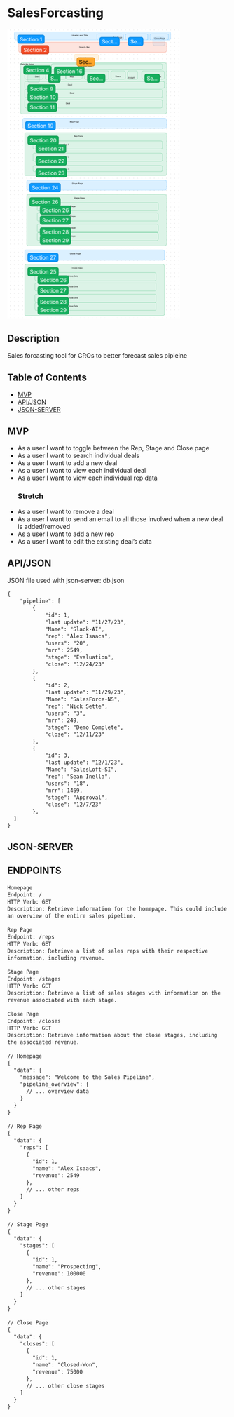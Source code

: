 # SalesForcasting

<img width="394" alt="Screen Shot 2023-11-13 at 3 41 54 PM" src="https://github.com/Alexisaacs18/salesForcasting/blob/main/sales-forcasting/assets/SalesForcasting.PNG?raw=true">


## Description

Sales forcasting tool for CROs to better forecast sales pipleine 

## Table of Contents

- [MVP](#MVP)
- [API/JSON](#API/JSON)
- [JSON-SERVER](#JSON-SERVER)

## MVP

- As a user I want to toggle between the Rep, Stage and Close page
- As a user I want to search individual deals
- As a user I want to add a new deal
- As a user I want to view each individual deal
- As a user I want to view each individual rep data
	### Stretch
- As a user I want to remove a deal 
- As a user I want to send an email to all those involved when a new deal is added/removed 
- As a user I want to add a new rep
- As a user I want to edit the existing deal’s data 


## API/JSON

JSON file used with json-server: db.json


```
{
    "pipeline": [
        {
            "id": 1,
            "last update": "11/27/23",
            "Name": "Slack-AI",
            "rep": "Alex Isaacs",
            "users": "20",
            "mrr": 2549,
            "stage": "Evaluation",
            "close": "12/24/23"
        },
        {
            "id": 2,
            "last update": "11/29/23",
            "Name": "SalesForce-NS",
            "rep": "Nick Sette",
            "users": "3",
            "mrr": 249,
            "stage": "Demo Complete",
            "close": "12/11/23"
        },
        {
            "id": 3,
            "last update": "12/1/23",
            "Name": "SalesLoft-SI",
            "rep": "Sean Inella",
            "users": "18",
            "mrr": 1469,
            "stage": "Approval",
            "close": "12/7/23"
        },
  ]
}

```


## JSON-SERVER

## ENDPOINTS
```
Homepage
Endpoint: /
HTTP Verb: GET
Description: Retrieve information for the homepage. This could include an overview of the entire sales pipeline.

Rep Page
Endpoint: /reps
HTTP Verb: GET
Description: Retrieve a list of sales reps with their respective information, including revenue.

Stage Page
Endpoint: /stages
HTTP Verb: GET
Description: Retrieve a list of sales stages with information on the revenue associated with each stage.

Close Page
Endpoint: /closes
HTTP Verb: GET
Description: Retrieve information about the close stages, including the associated revenue.

// Homepage
{
  "data": {
    "message": "Welcome to the Sales Pipeline",
    "pipeline_overview": {
      // ... overview data
    }
  }
}

// Rep Page
{
  "data": {
    "reps": [
      {
        "id": 1,
        "name": "Alex Isaacs",
        "revenue": 2549
      },
      // ... other reps
    ]
  }
}

// Stage Page
{
  "data": {
    "stages": [
      {
        "id": 1,
        "name": "Prospecting",
        "revenue": 100000
      },
      // ... other stages
    ]
  }
}

// Close Page
{
  "data": {
    "closes": [
      {
        "id": 1,
        "name": "Closed-Won",
        "revenue": 75000
      },
      // ... other close stages
    ]
  }
}
```


